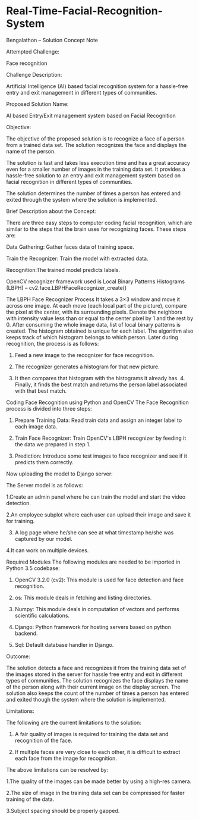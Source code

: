 # Real-Time-Facial-Recognition-System
Bengalathon – Solution Concept Note

Attempted Challenge:

Face recognition


Challenge Description:

Artificial Intelligence (AI) based facial recognition system for a hassle-free entry and exit management in different types of communities.


Proposed Solution Name:

AI based Entry/Exit management system based on Facial Recognition


Objective:

The objective of the proposed solution is to recognize a face of a person from a trained data set. The solution recognizes the face and displays the name of the person.

The solution is fast and takes less execution time and has a great accuracy even for a smaller number of images in the training data set. It provides a hassle-free solution to an entry and exit management system based on facial recognition in different types of communities.

The solution determines the number of times a person has entered and exited through the system where the solution is implemented.


Brief Description about the Concept:

There are three easy steps to computer coding facial recognition, which are similar to the steps that the brain uses for recognizing faces. These steps are:

Data Gathering: Gather faces data of training space.

Train the Recognizer: Train the model with extracted data.

Recognition:The trained model predicts labels.

OpenCV recognizer framework used is Local Binary Patterns Histograms (LBPH) – cv2.face.LBPHFaceRecognizer_create()

The LBPH Face Recognizer Process It takes a 3×3 window and move it across one image. At each move (each local part of the picture), compare the pixel at the center, with its surrounding pixels. Denote the neighbors with intensity value less than or equal to the center pixel by 1 and the rest by 0. After consuming the whole image data, list of local binary patterns is created. The histogram obtained is unique for each label. The algorithm also keeps track of which histogram belongs to which person. Later during recognition, the process is as follows: 

1. Feed a new image to the recognizer for face recognition. 

2. The recognizer generates a histogram for that new picture. 

3. It then compares that histogram with the histograms it already has. 4. Finally, it finds the best match and returns the person label associated with that best match.


Coding Face Recognition using Python and OpenCV The Face Recognition process is divided into three steps: 

1. Prepare Training Data: Read train data and assign an integer label to each image data. 

2. Train Face Recognizer: Train OpenCV's LBPH recognizer by feeding it the data we prepared in step 1. 

3. Prediction: Introduce some test images to face recognizer and see if it predicts them correctly. 

Now uploading the model to Django server:

The Server model is as follows: 

1.Create an admin panel where he can train the model and start the video detection. 

2.An employee subplot where each user can upload their image and save it for training.

3. A log page where he/she can see at what timestamp he/she was captured by our model. 

4.It can work on multiple devices. 


Required Modules The following modules are needed to be imported in Python 3.5 codebase: 

1. OpenCV 3.2.0 (cv2): This module is used for face detection and face recognition. 

2. os: This module deals in fetching and listing directories. 

3. Numpy: This module deals in computation of vectors and performs scientific calculations. 

4. Django: Python framework for hosting servers based on python backend. 

5. Sql: Default database handler in Django.


Outcome:

The solution detects a face and recognizes it from the training data set of the images stored in the server for hassle free entry and exit in different types of communities. The solution recognizes the face displays the name of the person along with their current image on the display screen. The solution also keeps the count of the number of times a person has entered and exited though the system where the solution is implemented.


Limitations:

The following are the current limitations to the solution:

1. A fair quality of images is required for training the data set and recognition of the face.

2. If multiple faces are very close to each other, it is difficult to extract each face from the image for recognition.

The above limitations can be resolved by:

1.The quality of the images can be made better by using a high-res camera.

2.The size of image in the training data set can be compressed for faster training of the data.

3.Subject spacing should be properly gapped.
